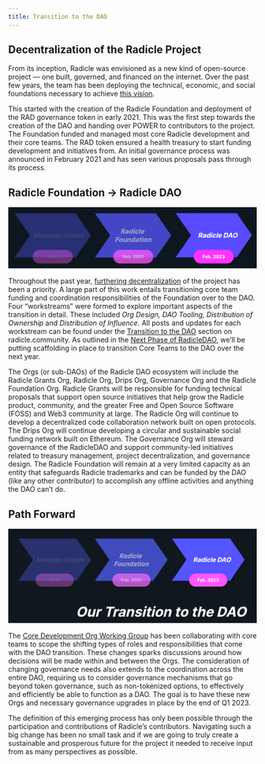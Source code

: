 ```yaml
---
title: Transition to the DAO
---
```


## Decentralization of the Radicle Project

From its inception, Radicle was envisioned as a new kind of open-source project — one built, governed, and financed on
the internet. Over the past few years, the team has been deploying the technical, economic, and social foundations
necessary to achieve [this
vision](https://radicle.community/t/the-path-to-increasing-decentralization-within-radicle/2417). 

This started with the creation of the Radicle Foundation and deployment of the RAD governance token in early 2021. This
was the first step towards the creation of the DAO and handing over POWER to contributors to the project. The Foundation
funded and managed most core Radicle development and their core teams. The RAD token ensured a health treasury to start
funding development and initiatives from. An initial governance process was announced in February 2021 and has seen
various proposals pass through its process.

## Radicle Foundation -> Radicle DAO

![A diagram showing the transition from Monadic GmbH in 2017, to Radicle Foundation in 2021, and to Radicle DAO in 2023.](/img/transition-dao.png)

Throughout the past year, [furthering
decentralization](https://radicle.community/t/the-next-phase-of-the-radicledao/2776) of the project has been a priority.
A large part of this work entails transitioning core team funding and coordination responsibilities of the Foundation
over to the DAO.  Four “workstreams” were formed to explore important aspects of the transition in detail. These included
*Org Design, DAO Tooling, Distribution of Ownership* and *Distribution of Influence.* All posts and updates for each
workstream can be found under the [Transition to the
DAO](https://radicle.community/c/governance/dao-transition/34) section on radicle.community. As outlined in the [Next
Phase of RadicleDAO](https://radicle.community/t/the-next-phase-of-the-radicledao/2776/16), we’ll be putting scaffolding
in place to transition Core Teams to the DAO over the next year.

The Orgs (or sub-DAOs) of the Radicle DAO ecosystem will include the Radicle Grants Org, Radicle Org, Drips Org, Governance Org and the Radicle Foundation
Org. Radicle Grants will be responsible for funding technical proposals that support open source initiatives that help grow the Radicle product, community,
and the greater Free and Open Source Software (FOSS) and Web3 community at large. The Radicle Org will continue to develop a decentralized code
collaboration network built on open protocols. The Drips Org will continue developing a circular and sustainable social funding network built on Ethereum.
The Governance Org will steward governance of the RadicleDAO and support community-led initiatives related to treasury management, project
decentralization, and governance design. The Radicle Foundation will remain at a very limited capacity as an entity that safeguards Radicle trademarks and
can be funded by the DAO (like any other contributor) to accomplish any offline activities and anything the DAO can’t do.

## Path Forward

![A diagram showing the relationship between RadicleDAO encompassing multiple orgs, which have multiple teams and contributors, some of whom work on multiple teams.](/img/radicle-dao.png)

The [Core Development Org Working
Group](https://radicle.community/t/open-call-core-development-org-design-working-group/3042) has been collaborating with core teams to scope the shifting
types of roles and responsibilities that come with the DAO transition. These changes sparks discussions around how decisions will be made within and
between the Orgs. The consideration of changing governance needs also extends to the coordination across the entire DAO, requiring us to consider
governance mechanisms that go beyond token governance, such as non-tokenized options, to effectively and efficiently be able to function as a DAO. The goal
is to have these new Orgs and necessary governance upgrades in place by the end of Q1 2023.

The definition of this emerging process has only been possible through the participation and contributions of Radicle’s
contributors. Navigating such a big change has been no small task and if we are going to truly create a sustainable and
prosperous future for the project it needed to receive input from as many perspectives as possible.
